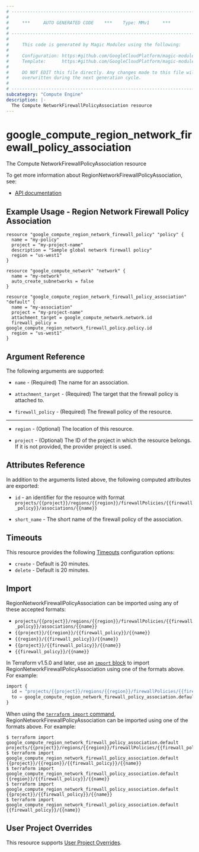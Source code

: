 ```yaml
---
# ----------------------------------------------------------------------------
#
#     ***     AUTO GENERATED CODE    ***    Type: MMv1     ***
#
# ----------------------------------------------------------------------------
#
#     This code is generated by Magic Modules using the following:
#
#     Configuration: https:#github.com/GoogleCloudPlatform/magic-modules/tree/main/mmv1/products/compute/RegionNetworkFirewallPolicyAssociation.yaml
#     Template:      https:#github.com/GoogleCloudPlatform/magic-modules/tree/main/mmv1/templates/terraform/resource.html.markdown.tmpl
#
#     DO NOT EDIT this file directly. Any changes made to this file will be
#     overwritten during the next generation cycle.
#
# ----------------------------------------------------------------------------
subcategory: "Compute Engine"
description: |-
  The Compute NetworkFirewallPolicyAssociation resource
---
```


# google_compute_region_network_firewall_policy_association

The Compute NetworkFirewallPolicyAssociation resource


To get more information about RegionNetworkFirewallPolicyAssociation, see:

* [API documentation](https://cloud.google.com/compute/docs/reference/rest/v1/regionNetworkFirewallPolicies/addAssociation)

## Example Usage - Region Network Firewall Policy Association


```hcl
resource "google_compute_region_network_firewall_policy" "policy" {
  name = "my-policy"
  project = "my-project-name"
  description = "Sample global network firewall policy"
  region = "us-west1"
}

resource "google_compute_network" "network" {
  name = "my-network"
  auto_create_subnetworks = false
}

resource "google_compute_region_network_firewall_policy_association" "default" {
  name = "my-association"
  project = "my-project-name"
  attachment_target = google_compute_network.network.id
  firewall_policy =  google_compute_region_network_firewall_policy.policy.id
  region = "us-west1"
}
```

## Argument Reference

The following arguments are supported:


* `name` -
  (Required)
  The name for an association.

* `attachment_target` -
  (Required)
  The target that the firewall policy is attached to.

* `firewall_policy` -
  (Required)
  The firewall policy of the resource.


- - -


* `region` -
  (Optional)
  The location of this resource.

* `project` - (Optional) The ID of the project in which the resource belongs.
    If it is not provided, the provider project is used.


## Attributes Reference

In addition to the arguments listed above, the following computed attributes are exported:

* `id` - an identifier for the resource with format `projects/{{project}}/regions/{{region}}/firewallPolicies/{{firewall_policy}}/associations/{{name}}`

* `short_name` -
  The short name of the firewall policy of the association.


## Timeouts

This resource provides the following
[Timeouts](https://developer.hashicorp.com/terraform/plugin/sdkv2/resources/retries-and-customizable-timeouts) configuration options:

- `create` - Default is 20 minutes.
- `delete` - Default is 20 minutes.

## Import


RegionNetworkFirewallPolicyAssociation can be imported using any of these accepted formats:

* `projects/{{project}}/regions/{{region}}/firewallPolicies/{{firewall_policy}}/associations/{{name}}`
* `{{project}}/{{region}}/{{firewall_policy}}/{{name}}`
* `{{region}}/{{firewall_policy}}/{{name}}`
* `{{project}}/{{firewall_policy}}/{{name}}`
* `{{firewall_policy}}/{{name}}`


In Terraform v1.5.0 and later, use an [`import` block](https://developer.hashicorp.com/terraform/language/import) to import RegionNetworkFirewallPolicyAssociation using one of the formats above. For example:

```tf
import {
  id = "projects/{{project}}/regions/{{region}}/firewallPolicies/{{firewall_policy}}/associations/{{name}}"
  to = google_compute_region_network_firewall_policy_association.default
}
```

When using the [`terraform import` command](https://developer.hashicorp.com/terraform/cli/commands/import), RegionNetworkFirewallPolicyAssociation can be imported using one of the formats above. For example:

```
$ terraform import google_compute_region_network_firewall_policy_association.default projects/{{project}}/regions/{{region}}/firewallPolicies/{{firewall_policy}}/associations/{{name}}
$ terraform import google_compute_region_network_firewall_policy_association.default {{project}}/{{region}}/{{firewall_policy}}/{{name}}
$ terraform import google_compute_region_network_firewall_policy_association.default {{region}}/{{firewall_policy}}/{{name}}
$ terraform import google_compute_region_network_firewall_policy_association.default {{project}}/{{firewall_policy}}/{{name}}
$ terraform import google_compute_region_network_firewall_policy_association.default {{firewall_policy}}/{{name}}
```

## User Project Overrides

This resource supports [User Project Overrides](https://registry.terraform.io/providers/hashicorp/google/latest/docs/guides/provider_reference#user_project_override).
